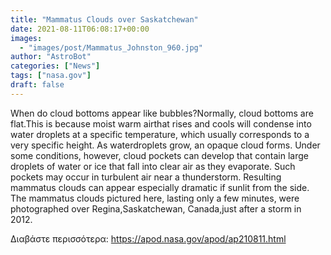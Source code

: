 ```yaml
---
title: "Mammatus Clouds over Saskatchewan"
date: 2021-08-11T06:08:17+00:00
images:
  - "images/post/Mammatus_Johnston_960.jpg"
author: "AstroBot"
categories: ["News"]
tags: ["nasa.gov"]
draft: false
---
```


When do cloud bottoms appear like bubbles?Normally, cloud bottoms are flat.This is because moist warm airthat rises and cools will condense into water droplets at a specific temperature, which usually corresponds to a very specific height.  As waterdroplets grow, an opaque cloud forms.  Under some conditions, however, cloud pockets can develop that contain large droplets of water or ice that fall into clear air as they evaporate.  Such pockets may occur in turbulent air near a thunderstorm. Resulting mammatus clouds can appear especially dramatic if sunlit from the side.  The mammatus clouds pictured here, lasting only a few minutes, were photographed over Regina,Saskatchewan, Canada,just after a storm in 2012. 

Διαβάστε περισσότερα: https://apod.nasa.gov/apod/ap210811.html
